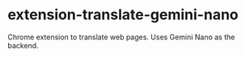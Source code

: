 # extension-translate-gemini-nano

Chrome extension to translate web pages. Uses Gemini Nano as the backend.
